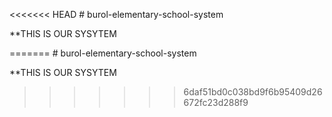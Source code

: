 <<<<<<< HEAD
﻿# burol-elementary-school-system

 **THIS IS OUR SYSYTEM

=======
﻿# burol-elementary-school-system

 **THIS IS OUR SYSYTEM

>>>>>>> 6daf51bd0c038bd9f6b95409d26672fc23d288f9
